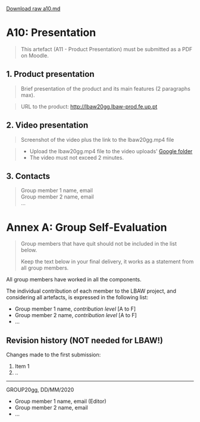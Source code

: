[Download raw a10.md](uploads/8e10cc4eb707399a00c3e451f032a696/a10.md)

# A10: Presentation
 
> This artefact (A11 - Product Presentation) must be submitted as a PDF on Moodle.

## 1. Product presentation

> Brief presentation of the product and its main features (2 paragraphs max).  

> URL to the product: http://lbaw20gg.lbaw-prod.fe.up.pt  

## 2. Video presentation

> Screenshot of the video plus the link to the lbaw20gg.mp4 file  

> - Upload the lbaw20gg.mp4 file to the video uploads' [Google folder](https://drive.google.com/open?id=1C8ZAcqh6HRPsQEVpTRDeNNPwzKWXLPh4 "Videos folder")  
> - The video must not exceed 2 minutes.  

## 3. Contacts

> Group member 1 name, email  
> Group member 2 name, email  
> ...  

# Annex A: Group Self-Evaluation

> Group members that have quit should not be included in the list below.
>
> Keep the text below in your final delivery, it works as a statement from all group members.

All group members have worked in all the components.

The individual contribution of each member to the LBAW project, and considering all artefacts, is expressed in the following list:

* Group member 1 name, _contribution level_ [A to F]
* Group member 2 name, _contribution level_ [A to F]
* ...

## Revision history (NOT needed for LBAW!)

Changes made to the first submission:
1. Item 1
1. ..

***
GROUP20gg, DD/MM/2020
 
* Group member 1 name, email (Editor)
* Group member 2 name, email
* ...
